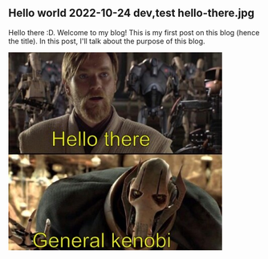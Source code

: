 Hello world
2022-10-24
dev,test
hello-there.jpg
---
Hello there :D. Welcome to my blog! This is my first post on this blog (hence the title). In this post, I'll talk about the purpose of this blog.

![Hello There!](../css/images/hello-there.jpg "Hello There :D")

